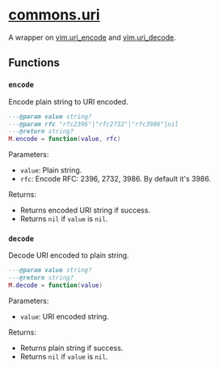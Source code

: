 <!-- markdownlint-disable MD001 MD013 MD034 MD033 MD051 MD024 -->

# [commons.uri](https://github.com/linrongbin16/commons.nvim/blob/main/lua/commons/uri.lua)

A wrapper on [vim.uri_encode](<https://neovim.io/doc/user/lua.html#vim.uri_encode()>) and [vim.uri_decode](<https://neovim.io/doc/user/lua.html#vim.uri_decode()>).

## Functions

### `encode`

Encode plain string to URI encoded.

```lua
---@param value string?
---@param rfc "rfc2396"|"rfc2732"|"rfc3986"|nil
---@return string?
M.encode = function(value, rfc)
```

Parameters:

- `value`: Plain string.
- `rfc`: Encode RFC: 2396, 2732, 3986. By default it's 3986.

Returns:

- Returns encoded URI string if success.
- Returns `nil` if `value` is `nil`.

### `decode`

Decode URI encoded to plain string.

```lua
---@param value string?
---@return string?
M.decode = function(value)
```

Parameters:

- `value`: URI encoded string.

Returns:

- Returns plain string if success.
- Returns `nil` if `value` is `nil`.
